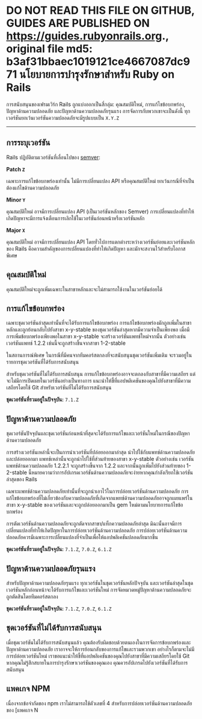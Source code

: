 **DO NOT READ THIS FILE ON GITHUB, GUIDES ARE PUBLISHED ON https://guides.rubyonrails.org.**, original file md5: b3af31bbaec1019121ce4667087dc971
นโยบายการบำรุงรักษาสำหรับ Ruby on Rails
====================================

การสนับสนุนของเฟรมเวิร์ก Rails ถูกแบ่งออกเป็นสี่กลุ่ม: คุณสมบัติใหม่, การแก้ไขข้อบกพร่อง, ปัญหาด้านความปลอดภัย และปัญหาด้านความปลอดภัยรุนแรง การจัดการกับพวกเขาจะเป็นดังนี้ ทุกเวอร์ชันยกเว้นเวอร์ชันความปลอดภัยจะมีรูปแบบเป็น `X.Y.Z`

--------------------------------------------------------------------------------

การระบุเวอร์ชัน
------------

Rails ปฏิบัติตามเวอร์ชันที่เลื่อนไปของ [semver](https://semver.org/):

**Patch `Z`**

เฉพาะการแก้ไขข้อบกพร่องเท่านั้น ไม่มีการเปลี่ยนแปลง API หรือคุณสมบัติใหม่
ยกเว้นกรณีที่จำเป็นต้องแก้ไขด้านความปลอดภัย

**Minor `Y`**

คุณสมบัติใหม่ อาจมีการเปลี่ยนแปลง API (เป็นเวอร์ชันหลักของ Semver)
การเปลี่ยนแปลงที่ทำให้เกิดปัญหาจะมีการแจ้งเตือนการเลิกใช้ในเวอร์ชันก่อนหน้าหรือเวอร์ชันหลัก

**Major `X`**

คุณสมบัติใหม่ อาจมีการเปลี่ยนแปลง API โดยทั่วไปการแตกต่างระหว่างเวอร์ชันย่อยและเวอร์ชันหลักของ Rails คือความสำคัญของการเปลี่ยนแปลงที่ทำให้เกิดปัญหา และมักจะสงวนไว้สำหรับโอกาสพิเศษ

คุณสมบัติใหม่
------------

คุณสมบัติใหม่จะถูกเพิ่มเฉพาะในสาขาหลักและจะไม่สามารถใช้งานในเวอร์ชันย่อยได้

การแก้ไขข้อบกพร่อง
---------

เฉพาะชุดเวอร์ชันล่าสุดเท่านั้นที่จะได้รับการแก้ไขข้อบกพร่อง การแก้ไขข้อบกพร่องมักถูกเพิ่มในสาขาหลักและถูกย้อนกลับไปยังสาขา x-y-stable ของชุดเวอร์ชันล่าสุดหากมีความจำเป็นเพียงพอ เมื่อมีการเพิ่มข้อบกพร่องเพียงพอในสาขา x-y-stable จะสร้างเวอร์ชันแพทช์ใหม่จากนั้น ตัวอย่างเช่น เวอร์ชันแพทช์ 1.2.2 เช่นนี้จะถูกสร้างขึ้นจากสาขา 1-2-stable

ในสถานการณ์พิเศษ ในกรณีที่มีคนจากทีมคอร์สตกลงที่จะสนับสนุนชุดเวอร์ชันเพิ่มเติม จะรวมอยู่ในรายการชุดเวอร์ชันที่ได้รับการสนับสนุน

สำหรับชุดเวอร์ชันที่ไม่ได้รับการสนับสนุน การแก้ไขข้อบกพร่องอาจจะตกลงกับสาขาที่มีความเสถียร แต่จะไม่มีการเปิดเผยในเวอร์ชันอย่างเป็นทางการ แนะนำให้ชี้ที่แอปพลิเคชันของคุณไปยังสาขาที่มีความเสถียรโดยใช้ Git สำหรับเวอร์ชันที่ไม่ได้รับการสนับสนุน

**ชุดเวอร์ชันที่รวมอยู่ในปัจจุบัน:** `7.1.Z`

ปัญหาด้านความปลอดภัย
---------------

ชุดเวอร์ชันปัจจุบันและชุดเวอร์ชันก่อนหน้าที่สุดจะได้รับการแก้ไขและเวอร์ชันใหม่ในกรณีของปัญหาด้านความปลอดภัย

การสร้างเวอร์ชันเหล่านี้จะเป็นการนำเวอร์ชันที่ปล่อยออกมาล่าสุด นำไปใช้กับแพทช์ด้านความปลอดภัย และปล่อยออกมา แพทช์เหล่านั้นจะถูกนำไปใช้ที่ส่วนท้ายของสาขา x-y-stable ตัวอย่างเช่น เวอร์ชันแพทช์ด้านความปลอดภัย 1.2.2.1 จะถูกสร้างขึ้นจาก 1.2.2 และจากนั้นถูกเพิ่มไปยังส่วนท้ายของ 1-2-stable นี้หมายความว่าการอัปเกรดเวอร์ชันด้านความปลอดภัยจะง่ายหากคุณกำลังเรียกใช้เวอร์ชันล่าสุดของ Rails

เฉพาะแพทช์ด้านความปลอดภัยเท่านั้นที่จะถูกนำเอาไว้ในการปล่อยเวอร์ชันด้านความปลอดภัย การแก้ไขข้อบกพร่องที่ไม่เกี่ยวข้องกับความปลอดภัยที่เกิดจากแพทช์ด้านความปลอดภัยอาจถูกเผยแพร่ในสาขา x-y-stable ของเวอร์ชันและจะถูกปล่อยออกมาเป็น gem ใหม่ตามนโยบายการแก้ไขข้อบกพร่อง

การตัดเวอร์ชันด้านความปลอดภัยจะถูกตัดจากสาขา/แท็กความปลอดภัยล่าสุด มิฉะนั้นอาจมีการเปลี่ยนแปลงที่ทำให้เกิดปัญหาในการปล่อยเวอร์ชันด้านความปลอดภัย การปล่อยเวอร์ชันด้านความปลอดภัยควรมีเฉพาะการเปลี่ยนแปลงที่จำเป็นเพื่อให้แอปพลิเคชันปลอดภัยมากขึ้น

**ชุดเวอร์ชันที่รวมอยู่ในปัจจุบัน:** `7.1.Z`, `7.0.Z`, `6.1.Z`

ปัญหาด้านความปลอดภัยรุนแรง
----------------------

สำหรับปัญหาด้านความปลอดภัยรุนแรง ทุกเวอร์ชันในชุดเวอร์ชันหลักปัจจุบัน และเวอร์ชันล่าสุดในชุดเวอร์ชันหลักก่อนหน้าจะได้รับการแก้ไขและเวอร์ชันใหม่ การจัดหมวดหมู่ปัญหาด้านความปลอดภัยจะถูกตัดสินโดยทีมคอร์สตกลง

**ชุดเวอร์ชันที่รวมอยู่ในปัจจุบัน:** `7.1.Z`, `7.0.Z`, `6.1.Z`

ชุดเวอร์ชันที่ไม่ได้รับการสนับสนุน
--------------------------

เมื่อชุดเวอร์ชันไม่ได้รับการสนับสนุนแล้ว คุณต้องรับผิดชอบด้วยตนเองในการจัดการข้อบกพร่องและปัญหาด้านความปลอดภัย เราอาจจะให้การย้อนกลับของการแก้ไขและรวมพวกเขา อย่างไรก็ตามจะไม่มีการปล่อยเวอร์ชันใหม่ เราขอแนะนำให้ชี้ที่แอปพลิเคชันของคุณไปยังสาขาที่มีความเสถียรโดยใช้ Git หากคุณไม่รู้สึกสบายในการบำรุงรักษาเวอร์ชันของคุณเอง คุณควรอัปเกรดไปยังเวอร์ชันที่ได้รับการสนับสนุน

แพคเกจ NPM
------------

เนื่องจากข้อจำกัดของ npm เราไม่สามารถใช้ตัวเลขที่ 4 สำหรับการปล่อยเวอร์ชันด้านความปลอดภัยของ [แพคเกจ N
